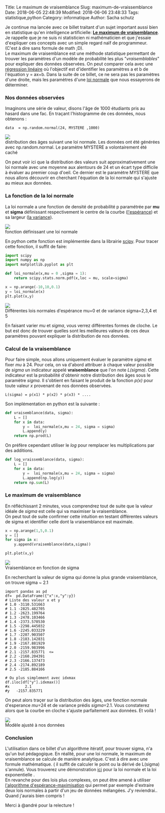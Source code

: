 Title: Le maximum de vraisemblance
Slug: maximum-de-vraissemblance
Date: 2018-06-05 22:48:39
Modified: 2018-06-06 23:48:33
Tags: statistique,python
Category: informatique
Author: Sacha schutz

Je continue ma lancée avec ce billet traitant d'un sujet important aussi bien en statistique qu'en intelligence artificielle: **[Le maximum de vraisemblance](https://fr.wikipedia.org/wiki/Maximum_de_vraisemblance)**. Je rappelle que je ne suis ni statisticien ni mathématicien et que j'essaie d'expliquer ces concepts avec un simple regard naïf de programmeur. (C'est à dire sans formule de math ;D).     
Le maximum de vraisemblance est une méthode statistique permettant de trouver les paramètres d'un modèle de probabilité les plus "*vraisemblables*" pour expliquer des données observées. On peut comparer cela avec une [régression linéaire](https://fr.wikipedia.org/wiki/R%C3%A9gression_lin%C3%A9aire) où l'objectif est d'identifier les paramètres a et b de l'équation y = ax+b. Dans la suite de ce billet, ce ne sera pas les paramètres d'une droite, mais les paramètres d'une [loi normale](https://fr.wikipedia.org/wiki/Loi_normale) que nous essayerons de déterminer.

### Nos données observées

Imaginons une série de valeur, disons l'âge de 1000 étudiants pris au hasard dans une fac. En traçant l'histogramme de ces données, nous obtenons : 

    data  = np.random.normal(24, MYSTERE ,1000)

<div class="figure">
<img src="../images/maximum_vraisemblance/normal_dist.png" />
<div class="legend">distribution des âges suivant une loi normale. Les données ont été générées avec np.random.normal. Le paramètre MYSTERE a volontairement été caché</div>
</div>

On peut voir ici que la distribution des valeurs suit approximativement une loi normale avec une moyenne aux alentours de 24 et un écart type difficile à évaluer au premier coup d'oeil. Ce dernier est le paramètre MYSTERE que nous allons découvrir en cherchant l'équation de la loi normale qui s'ajuste au mieux aux données.

### La fonction de la loi normale

 La loi normale a une fonction de densité de probabilité p paramétrée par  **mu** et **sigma** définissant respectivement le centre de la courbe ([l'espérance](https://fr.wikipedia.org/wiki/Esp%C3%A9rance_math%C3%A9matique)) et sa largeur ([la variance](https://fr.wikipedia.org/wiki/Variance_(statistiques_et_probabilit%C3%A9s))). 

<div class="figure">
<img src="../images/maximum_vraisemblance/equation.png" />
<div class="legend">fonction définissant une loi normale</div>
</div>

En python cette fonction est implémentée dans la librairie [scipy](https://docs.scipy.org/doc/scipy-0.16.1/reference/generated/scipy.stats.norm.html). Pour tracer cette fonction, il suffit de faire: 

```python
import scipy 
import numpy as np
import matplotlib.pyplot as plt

def loi_normale(x,mu = 0 ,sigma = 1):
    return scipy.stats.norm.pdf(x,loc = mu, scale=sigma)

x = np.arange(-10,10,0.1)
y = loi_normale(x)
plt.plot(x,y)
```

<div class="figure">
<img src="../images/maximum_vraisemblance/loi_normale.png" />
<div class="legend">Différentes lois normales d'espérance mu=0 et de variance sigma=2,3,4 et 5</div>
</div>

En faisant varier *mu* et *sigma*, vous verrez différentes formes de cloche. Le but est donc de trouver quelles sont les meilleures valeurs de ces deux paramètres pouvant expliquer la distribution de nos données.

### Calcul de la vraisemblance 
Pour faire simple, nous allons uniquement évaluer le paramètre *sigma* et fixer *mu* à 24. Pour cela, on va d'abord attribuer à chaque valeur possible de *sigma* un indicateur appelé **vraisemblance** que l'on note *L(sigma)*. Cette indicateur est la probabilité d'obtenir notre distribution des âges sous le paramètre *sigma*. Il s'obtient en faisant le produit de la fonction *p(x)* pour toute valeur *x* provenant de nos données observées.

    L(sigma) = p(x1) * p(x2) * p(x3) * .... 

Son implémentation en python est la suivante : 

```python    
def vraisemblance(data, sigma):
    L = []
    for x in data:
        y =  loi_normale(x,mu = 24, sigma = sigma)
        L.append(y)
    return np.prod(L)  
```

On préfère cependant utiliser le *log* pour remplacer les multiplications par des additions.

```python    
def log_vraissemblance(data, sigma):
    L = []
    for x in data:
        y =  loi_normale(x,mu = 24, sigma = sigma)
        L.append(np.log(y))
    return np.sum(L)  
```

### Le maximum de vraisemblance
En réfléchissant 2 minutes, vous comprendrez tout de suite que la valeur idéale de *sigma* est celle qui va maximiser la vraisemblance.    
On peut tout de suite confirmer cette intuition en testant différentes valeurs de sigma et identifier celle dont la vraisemblance est maximale. 

```python
x = np.arange(1,5,0.1)
y = []
for sigma in x:
    y.append(vraisemblance(data,sigma))

plt.plot(x,y)
```

<div class="figure">
<img src="../images/maximum_vraisemblance/vraisemblance_test.png" />
<div class="legend">Vraisemblance en fonction de sigma</div>
</div>

En recherchant la valeur de sigma qui donne la plus grande vraisemblance, on trouve sigma ~ 2.1

    import pandas as pd
    df=  pd.DataFrame({"x":x,"y":y})
    # Liste des valeur x et y
    # 1.0 -3110.531663
    # 1.1 -2825.482705
    # 1.2 -2623.199764
    # 1.3 -2478.103466
    # 1.4 -2373.570530
    # 1.5 -2298.445032
    # 1.6 -2245.033229
    # 1.7 -2207.903507
    # 1.8 -2183.142831
    # 1.9 -2167.881929
    # 2.0 -2159.983996
    # 2.1 -2157.835771  <=
    # 2.2 -2160.204391
    # 2.3 -2166.137473
    # 2.4 -2174.892189
    # 2.5 -2185.884166
    
    # Ou plus simplement avec idxmax
    df.iloc[df["y"].idxmax()]
    #x       2.1
    #y   -2157.835771

On peut alors traçer sur la distribution des âges, une fonction normale d'esperance *mu*=24 et de variance prédis *sigma*=2.1. Vous constaterez alors que la courbe en cloche s'ajuste parfaitement aux données. Et voilà ! 

<div class="figure">
<img src="../images/maximum_vraisemblance/adjusted.png" />
<div class="legend">Modèle ajusté à nos données</div>
</div>


### Conclusion
L'utilisation dans ce billet d'un algorithme itératif, pour trouver sigma, n'a qu'un but pédagogique. En réalité, pour une loi normale, le maximum de vraisemblance se calcule de manière analytique. C'est à dire avec une formule mathématique. ( il suffit de calculer le point ou la dérivé de L(sigma) s'annule). Vous trouverez une démonstration [ici](http://www.jybaudot.fr/Inferentielle/exmaxvrais.html) pour la loi normale et la loi exponentielle .   
En revanche pour des lois plus complexes, on peut être amené à utiliser [l'algorithme d'espérance-maximisation](https://fr.wikipedia.org/wiki/Algorithme_esp%C3%A9rance-maximisation) qui permet par exemple d'extraire deux lois normales à partir d'un jeu de données mélangées. J'y reviendrai.. Quand j'aurais bien compris ! 


Merci à @andré pour la relecture ! 